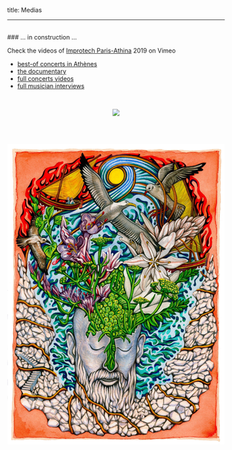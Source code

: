 title: Medias

---
<br>
### ... in  construction ...

Check the videos of [Improtech Paris-Athina](http://ikparisathina.ircam.fr/) 2019 on Vimeo

* [best-of concerts in Athènes](https://vimeo.com/428831250)
* [the documentary](https://vimeo.com/432057132)
* [full concerts  videos](https://vimeo.com/showcase/6364851)
* [full musician interviews](https://vimeo.com/showcase/7276504)

<br>


<p align="center">
  <img src="../images/Logo_improtech.png" width="300">
</p>


<br>
<br>

<p align="center">
  <img src="../images/IKPoster1b.jpg" width="1000">
</p>
